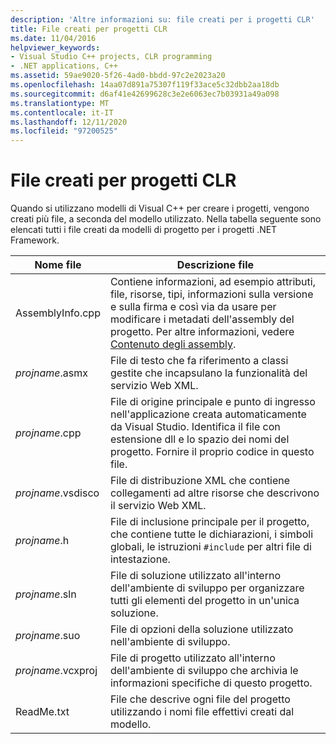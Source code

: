 ```yaml
---
description: 'Altre informazioni su: file creati per i progetti CLR'
title: File creati per progetti CLR
ms.date: 11/04/2016
helpviewer_keywords:
- Visual Studio C++ projects, CLR programming
- .NET applications, C++
ms.assetid: 59ae9020-5f26-4ad0-bbdd-97c2e2023a20
ms.openlocfilehash: 14aa07d891a75307f119f33ace5c32dbb2aa18db
ms.sourcegitcommit: d6af41e42699628c3e2e6063ec7b03931a49a098
ms.translationtype: MT
ms.contentlocale: it-IT
ms.lasthandoff: 12/11/2020
ms.locfileid: "97200525"
---
```

# <a name="files-created-for-clr-projects"></a>File creati per progetti CLR

Quando si utilizzano modelli di Visual C++ per creare i progetti, vengono creati più file, a seconda del modello utilizzato. Nella tabella seguente sono elencati tutti i file creati da modelli di progetto per i progetti .NET Framework.

|Nome file|Descrizione file|
|---------------|----------------------|
|AssemblyInfo.cpp|Contiene informazioni, ad esempio attributi, file, risorse, tipi, informazioni sulla versione e sulla firma e così via da usare per modificare i metadati dell'assembly del progetto. Per altre informazioni, vedere [Contenuto degli assembly](/dotnet/framework/app-domains/assembly-contents).|
|*projname*.asmx|File di testo che fa riferimento a classi gestite che incapsulano la funzionalità del servizio Web XML.|
|*projname*.cpp|File di origine principale e punto di ingresso nell'applicazione creata automaticamente da Visual Studio. Identifica il file con estensione dll e lo spazio dei nomi del progetto. Fornire il proprio codice in questo file.|
|*projname*.vsdisco|File di distribuzione XML che contiene collegamenti ad altre risorse che descrivono il servizio Web XML.|
|*projname*.h|File di inclusione principale per il progetto, che contiene tutte le dichiarazioni, i simboli globali, le istruzioni `#include` per altri file di intestazione.|
|*projname*.sln|File di soluzione utilizzato all'interno dell'ambiente di sviluppo per organizzare tutti gli elementi del progetto in un'unica soluzione.|
|*projname*.suo|File di opzioni della soluzione utilizzato nell'ambiente di sviluppo.|
|*projname*.vcxproj|File di progetto utilizzato all'interno dell'ambiente di sviluppo che archivia le informazioni specifiche di questo progetto.|
|ReadMe.txt|File che descrive ogni file del progetto utilizzando i nomi file effettivi creati dal modello.|
